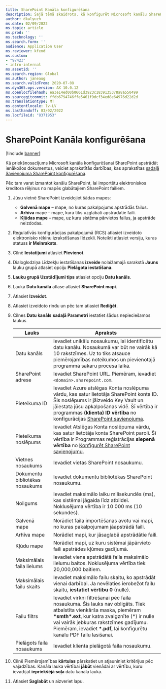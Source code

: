 ```yaml
---
title: SharePoint Kanāla konfigurēšana
description: Šajā tēmā skaidrots, kā konfigurēt Microsoft kanālu SharePoint ienākošo elektronisko rēķinu apstrādāt.
author: dkalyuzh
ms.date: 02/09/2022
ms.topic: article
ms.prod: ''
ms.technology: ''
ms.search.form: ''
audience: Application User
ms.reviewer: kfend
ms.custom:
- "97423"
- intro-internal
ms.assetid: ''
ms.search.region: Global
ms.author: janeaug
ms.search.validFrom: 2020-07-08
ms.dyn365.ops.version: AX 10.0.12
ms.openlocfilehash: ea3e14ed00b0661d3923c1839135378a8a550499
ms.sourcegitcommit: ffdb6794746ffe5461f9dcf34ed8e64976d22d2d
ms.translationtype: MT
ms.contentlocale: lv-LV
ms.lasthandoff: 03/02/2022
ms.locfileid: "8371953"
---
```

# <a name="configure-a-sharepoint-channel"></a>SharePoint Kanāla konfigurēšana

[!include [banner](../includes/banner.md)]

Kā priekšnosacījums Microsoft kanāla konfigurēšanai SharePoint apstrādāt ienākošos dokumentus, veiciet aprakstītās darbības, kas aprakstītas [sadaļā Savienojuma SharePoint konfigurēšana](e-invoicing-create-sharepoint-connection.md).

Pēc tam varat izmantot kanālu SharePoint, lai importētu elektroniskos kreditora rēķinus no mapēs glabātajiem SharePoint failiem.

1. Jūsu vietnē SharePoint izveidojiet šādas mapes:

    - **Galvenā mape** – mape, no kuras pakalpojums apstrādās failus.
    - **Arhīva** mape – mape, kurā tiks uzglabāti apstrādātie faili.
    - **Kļūdas mape** – mape, uz kuru sistēma pārvietos failus, ja apstrāde neizdodas.

2. Regulatīvās konfigurācijas pakalpojumā (RCS) atlasiet izveidoto elektronisko rēķinu izrakstīšanas līdzekli. Noteikti atlasiet versiju, kuras statuss **ir Melnraksts**.
3. Cilnē **Iestatījumi** atlasiet **Pievienot**.
4. Dialoglodziņa Līdzekļu iestatīšanas **izveide** nolaižamajā sarakstā **Jauns** lauku grupā atlasiet opciju **Pielāgota iestatīšana**.
5. **Lauku grupā Uzstādījumi tips** atlasiet opciju **Datu kanāls**.
6. Laukā **Datu kanāla** atlase atlasiet **SharePoint mapi**.
7. Atlasiet **Izveidot**.
8. Atlasiet izveidoto rindu un pēc tam atlasiet **Rediģēt**.
9. Cilnes **Datu kanāls** **sadaļā Parametri** iestatiet šādus nepieciešamos laukus.

    | Lauks                 | Apraksts |
    |-----------------------|-------------|
    | Datu kanāls          | Ievadiet unikālu nosaukumu, lai identificētu datu kanālu. Nosaukumā var būt ne vairāk kā 10 rakstzīmes. Uz to tiks atsauce piemērojamības noteikumos un pievienotajā programmā sakaru procesa laikā. |
    | SharePoint adrese    | Ievadiet SharePoint URL. Piemēram, ievadiet `<domain>.sharepoint.com`. |
    | Pieteikuma ID        | Ievadiet Azure atslēgas Konta noslēpuma vārdu, kas satur lietotāja SharePoint konta ID. Šis noslēpums ir jāizveido Key Vault un jāiestata jūsu apkalpošanas vidē. Šī vērtība ir programmas **(klienta) ID vērtība** no konfigurācijas [SharePoint savienojuma](e-invoicing-create-sharepoint-connection.md). |
    | Pieteikuma noslēpums    | Ievadiet Atslēgas Konta noslēpuma vārdu, kas satur lietotāja konta SharePoint paroli. Šī vērtība ir Programmas reģistrācijas **slepenā vērtība** no [Konfigurēt SharePoint savienojumu](e-invoicing-create-sharepoint-connection.md). |
    | Vietnes nosaukums             | Ievadiet vietas SharePoint nosaukumu. |
    | Dokumentu bibliotēkas nosaukums | Ievadiet dokumentu bibliotēkas SharePoint nosaukumu. |
    | Noilgums               | Ievadiet maksimālo laiku milisekundēs (ms), kas sistēmai jāgaida līdz atbildei. Noklusējuma vērtība ir 10 000 ms (10 sekundes). |
    | Galvenā mape           | Norādiet faila importēšanas avotu vai mapi, no kuras pakalpojumam jāapstrādā faili. |
    | Arhīva mape        | Norādiet mapi, kur jāsaglabā apstrādātie faili. |
    | Kļūdu mape          | Norādiet mapi, uz kuru sistēmai jāpārvieto faili apstrādes kļūmes gadījumā. |
    | Maksimālais faila lielums         | Ievadiet viena apstrādātā faila maksimālo lielumu baitos. Noklusējuma vērtība tiek 20,000,000 baitiem. |
    | Maksimālais failu skaits      | Ievadiet maksimālo failu skaitu, ko apstrādāt vienai darbībai. Ja nevēlaties ierobežot failu skaitu, **iestatiet vērtību 0** (nulle). |
    | Failu filtrs           | Ievadiet virkni filtrēšanai pēc faila nosaukuma. Šis lauks nav obligāts. Tiek atbalstīta vienkārša maska, piemēram **\*smth\*.ext**, kur katra zvaigznīte (\*) ir nulle vai vairāk jebkuras rakstzīmes gadījumu. Piemēram, ievadiet **\*.pdf,** lai konfigurētu kanālu PDF failu lasīšanai. |
    | Pielāgots faila nosaukums      | Ievadiet klienta pielāgotā faila nosaukumu. |

10. Cilnē Piemērojamības **kārtulas** pārskatiet un atjauniniet kritērijus pēc vajadzības. Kanāla lauka vērtībai **jābūt** vienādai ar vērtību, kuru ievadījāt **iepriekšējā soļa** datu kanāla laukā.
11. Atlasiet **Saglabāt** un aizveriet lapu.
